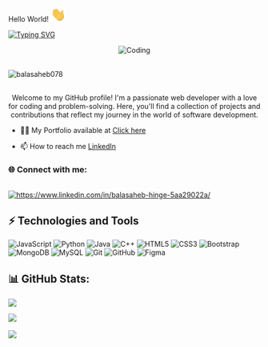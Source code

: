 Hello World! <img src="https://github.com/balasaheb078/balasaheb078/blob/a16cc370f078f78b1c9861563f44429e7d4bb4f4/Hi.gif" width="30px"></h2>

[![Typing SVG](https://readme-typing-svg.herokuapp.com?color=%2336BCF7&lines=I'm+Balasaheb+Hinge)](https://git.io/typing-svg)
<div align="center">
<img alt="Coding" width="400" src="https://media.tenor.com/GfSX-u7VGM4AAAAC/coding.gif](https://media.tenor.com/GfSX-u7VGM4AAAAC/coding.gif">
</div>
<br>

<p align="left"> <img src="https://komarev.com/ghpvc/?username=balasaheb078&label=Profile%20views&color=0e75b6&style=flat" alt="balasaheb078" /> </p>

##
<p align="center">Welcome to my GitHub profile! I'm a passionate web developer with a love for coding and problem-solving. Here, you'll find a collection of projects and contributions that reflect my journey in the world of software development.</p>



- 👨‍💻 My Portfolio available at [Click here](https://balasaheb078.github.io/portfolio/)

- 📫 How to reach me [LinkedIn](https://www.linkedin.com/in/balasaheb-hinge-5aa29022a/) 

<h3 align="left">🌐 Connect with me:</h3>
<p align="left">
  
##

<a href="https://linkedin.com/in/https://www.linkedin.com/in/balasaheb-hinge-5aa29022a/" target="blank"><img align="center" src="https://raw.githubusercontent.com/rahuldkjain/github-profile-readme-generator/master/src/images/icons/Social/linked-in-alt.svg" alt="https://www.linkedin.com/in/balasaheb-hinge-5aa29022a/" height="30" width="40" /></a>
</p>


## ⚡ Technologies and Tools

![JavaScript](https://img.shields.io/badge/-JavaScript-black?style=flat-square&logo=javascript)
![Python](https://img.shields.io/badge/-Python-black?style=flat-square&logo=Python)
![Java](https://img.shields.io/badge/-java-E34A86?style=flat-square&logo=java)
![C++](https://img.shields.io/badge/-C++-00599C?style=flat-square&logo=c)
![HTML5](https://img.shields.io/badge/-HTML5-E34F26?style=flat-square&logo=html5&logoColor=white)
![CSS3](https://img.shields.io/badge/-CSS3-1572B6?style=flat-square&logo=css3)
![Bootstrap](https://img.shields.io/badge/-Bootstrap-563D7C?style=flat-square&logo=bootstrap)
![MongoDB](https://img.shields.io/badge/-MongoDB-black?style=flat-square&logo=mongodb)
![MySQL](https://img.shields.io/badge/-MySQL-black?style=flat-square&logo=mysql)
![Git](https://img.shields.io/badge/-Git-black?style=flat-square&logo=git)
![GitHub](https://img.shields.io/badge/-GitHub-181717?style=flat-square&logo=github)
![Figma](https://img.shields.io/badge/figma-%23F24E1E.svg?style=for-the-badge&logo=figma&logoColor=white) 




## 📊 GitHub Stats:


<img align=center src="https://github-readme-stats.vercel.app/api?username=balasaheb078&show_icons=true&theme=radical">

<br>

![](https://github-readme-streak-stats.herokuapp.com/?user=balasaheb078&theme=merko&hide_border=false) 

![](https://github-readme-stats.vercel.app/api/top-langs/?username=balasaheb078&theme=merko&hide_border=false&include_all_commits=true&count_private=true&layout=compact)

